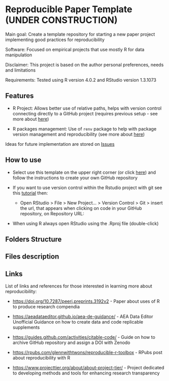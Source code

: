 # Reproducible Paper Template (UNDER CONSTRUCTION)

Main goal: Create a template repository for starting a new paper project implementing good practices for reproducibility

Software: Focused on empirical projects that use mostly R for data manipulation

Disclaimer: This project is based on the author personal preferences, needs and limitations

Requirements: Tested using R version 4.0.2 and RStudio version 1.3.1073 

## Features

* R Project: Allows better use of relative paths, helps with version control connecting directly to a GitHub project (requires previous setup - see more about [here](https://happygitwithr.com/))

* R packages management: Use of `renv` package to help with package version management and reproducibility (see more about [here](https://rstudio.github.io/renv/articles/renv.html)) 

Ideas for future implementation are stored on [Issues](https://github.com/jpgmv1998/reproducible_paper_template/issues)

## How to use

* Select use this template on the upper right corner (or click [here](https://github.com/jpgmv1998/reproducible_paper_template/generate)) and follow the instructions to create your own GitHub repository

* If you want to use version control within the Rstudio project with git see this [tutorial](https://happygitwithr.com/) then:
    * Open RStudio > File > New Project... > Version Control > Git > insert the url, that appears when clicking on code in your GitHub repository, on Repository URL:

* When using R always open RStudio using the .Rproj file (double-click)


## Folders Structure

## Files description

## Links

List of links and references for those interested in learning more about reproducibility:

* https://doi.org/10.7287/peerj.preprints.3192v2 - Paper about uses of R to produce research compendia

* https://aeadataeditor.github.io/aea-de-guidance/ - AEA Data Editor Unofficial Guidance on how to create data and code replicable supplements

* https://guides.github.com/activities/citable-code/ - Guide on how to archive GitHub repository and assign a DOI with Zenodo

* https://rpubs.com/glennwithtwons/reproducible-r-toolbox - RPubs post about reproducibility with R

* https://www.projecttier.org/about/about-project-tier/ - Project dedicated to developing methods and tools for enhancing research transparency
